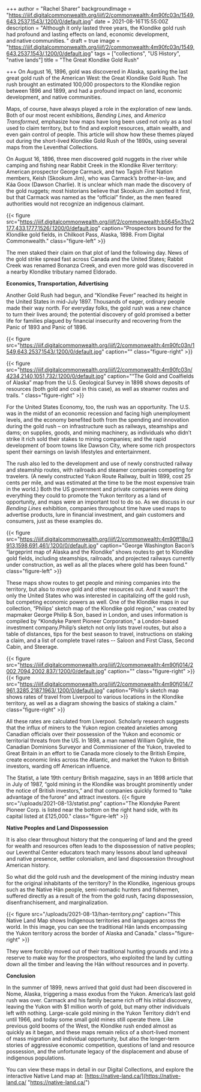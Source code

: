+++
author = "Rachel Sharer"
backgroundImage = "https://iiif.digitalcommonwealth.org/iiif/2/commonwealth:4m90fc03n/1549,643,2537,1543/,1200/0/default.jpg"
date = 2021-08-16T15:55:00Z
description = "Although it only lasted three years, the Klondike gold rush had profound and lasting effects on land, economic development, and native communities. "
draft = true
image = "https://iiif.digitalcommonwealth.org/iiif/2/commonwealth:4m90fc03n/1549,643,2537,1543/,1200/0/default.jpg"
tags = ["collections", "US History", "native lands"]
title = "The Great Klondike Gold Rush"

+++
On August 16, 1896, gold was discovered in Alaska, sparking the last great gold rush of the American West: the Great Klondike Gold Rush. The rush brought an estimated 100,000 prospectors to the Klondike region between 1896 and 1899, and had a profound impact on land, economic development, and native communities.

Maps, of course, have always played a role in the exploration of new lands. Both of our most recent exhibitions, _Bending Lines,_ and _America Transformed,_ emphasize how maps have long been used not only as a tool used to claim territory, but to find and exploit resources, attain wealth, and even gain control of people. This article will show how these themes played out during the short-lived Klondike Gold Rush of the 1890s, using several maps from the Leventhal Collections.

On August 16, 1896, three men discovered gold nuggets in the river while camping and fishing near Rabbit Creek in the Klondike River territory: American prospector George Carmack, and two Tagish First Nation members, Keish (Skookum Jim), who was Carmack’s brother-in-law, and Káa Goox (Dawson Charlie). It is unclear which man made the discovery of the gold nuggets; most historians believe that Skookum Jim spotted it first, but that Carmack was named as the “official” finder, as the men feared authorities would not recognize an indigenous claimant.

{{< figure src="https://iiif.digitalcommonwealth.org/iiif/2/commonwealth:b5645n31n/2177,433,1777,1526/,1200/0/default.jpg" caption="Prospectors bound for the Klondike gold fields, in Chilkoot Pass, Alaska, 1898. From Digital Commonwealth." class="figure-left" >}}

The men staked their claim on that plot of land the following day. News of the gold strike spread fast across Canada and the United States; Rabbit Creek was renamed Bonanza Creek, and even more gold was discovered in a nearby Klondike tributary named Eldorado.

**Economics, Transportation, Advertising**

Another Gold Rush had begun, and “Klondike Fever” reached its height in the United States in mid-July 1897. Thousands of eager, ordinary people made their way north. For everyday folks, the gold rush was a new chance to turn their lives around; the potential discovery of gold promised a better life for families plagued by financial insecurity and recovering from the Panic of 1893 and Panic of 1896.

{{< figure src="https://iiif.digitalcommonwealth.org/iiif/2/commonwealth:4m90fc03n/1549,643,2537,1543/,1200/0/default.jpg" caption="" class="figure-right" >}}

{{< figure src="https://iiif.digitalcommonwealth.org/iiif/2/commonwealth:4m90fc03n/4234,2140,1051,732/,1200/0/default.jpg" caption="“The Gold and Coalfields of Alaska” map from the U.S. Geological Survey in 1898 shows deposits of resources (both gold and coal in this case), as well as steamer routes and trails. " class="figure-right" >}}

For the United States Economy, too, the rush was an opportunity. The U.S. was in the midst of an economic recession and facing high unemployment levels, and the economy benefited both from the spending and innovation during the gold rush – on infrastructure such as railways, steamships and dams; on supplies, goods, and mining machinery, as individuals who didn’t strike it rich sold their stakes to mining companies; and the rapid development of boom towns like Dawson City, where some rich prospectors spent their earnings on lavish lifestyles and entertainment.

The rush also led to the development and use of newly constructed railway and steamship routes, with railroads and steamer companies competing for travelers. (A newly constructed Yukon Route Railway, built in 1899, cost 25 cents per mile, and was estimated at the time to be the most expensive train in the world.) Both the US government and private companies were doing everything they could to promote the Yukon territory as a land of opportunity, and maps were an important tool to do so. As we discuss in our _Bending Lines_ exhibition, companies throughout time have used maps to advertise products, lure in financial investment, and gain customers and consumers, just as these examples do.

{{< figure src="https://iiif.digitalcommonwealth.org/iiif/2/commonwealth:4m90ff18p/3913,1598,691,461/,1200/0/default.jpg" caption="George Washington Bacon’s “largeprint map of Alaska and the Klondike” shows routes to get to Klondike gold fields, including steamships, railroads, and projected railways currently under construction, as well as all the places where gold has been found." class="figure-left" >}}

These maps show routes to get people and mining companies into the territory, but also to move gold and other resources out. And it wasn’t the only the United States who was interested in capitalizing off the gold rush, but competing economic powers as well. One of the Klondike maps in our collection, “Philips' sketch map of the Klondike gold region,” was created by mapmaker George Philip & Son, based in London, and uses information is compiled by “Klondyke Parent Pioneer Corporation,” a London-based investment company.Philip’s sketch not only lists travel routes, but also a table of distances, tips for the best season to travel, instructions on staking a claim, and a list of complete travel rates -- Saloon and First Class, Second Cabin, and Steerage.

{{< figure src="https://iiif.digitalcommonwealth.org/iiif/2/commonwealth:4m90fj014/2002,7094,2002,837/,1200/0/default.jpg" caption="" class="figure-right" >}}
{{< figure src="https://iiif.digitalcommonwealth.org/iiif/2/commonwealth:4m90fj014/7961,3285,2187,1963/,1200/0/default.jpg" caption="Philip's sketch map shows rates of travel from Liverpool to various locations in the Klondike territory, as well as a diagram showing the basics of staking a claim." class="figure-right" >}}

All these rates are calculated from Liverpool. Scholarly research suggests that the influx of miners to the Yukon region created anxieties among Canadian officials over their possession of the Yukon and economic or territorial threats from the US. In 1898, a man named William Ogilvie, the Canadian Dominions Surveyor and Commissioner of the Yukon, traveled to Great Britain in an effort to tie Canada more closely to the British Empire, create economic links across the Atlantic, and market the Yukon to British investors, warding off American influence.

The Statist, a late 19th century British magazine, says in an 1898 article that in July of 1987, “gold mining in the Klondike was brought prominently under the notice of British investors,” and that companies quickly formed to “take advantage of the furore” and attract investors. {{< figure src="/uploads/2021-08-13/statist.png" caption="The Klondyke Parent Pioneer Corp. is listed near the bottom on the right hand side, with its capital listed at £125,000." class="figure-left" >}}

**Native Peoples and Land Dispossession**

It is also clear throughout history that the conquering of land and the greed for wealth and resources often leads to the dispossession of native peoples; our Leventhal Center educators teach many lessons about land upheaval and native presence, settler colonialism, and land dispossession throughout American history.

So what did the gold rush and the development of the mining industry mean for the original inhabitants of the territory? In the Klondike, ingenious groups such as the Native Hän people, semi-nomadic hunters and fishermen, suffered directly as a result of the from the gold rush, facing dispossession, disenfranchisement, and marginalization.

{{< figure src="/uploads/2021-08-13/han-territory.png" caption="This Native Land Map shows Indigenous territories and languages across the world. In this image, you can see the traditional Hän lands encompassing the Yukon territory across the border of Alaska and Canada." class="figure-right" >}}

They were forcibly moved out of their traditional hunting grounds and into a reserve to make way for the prospectors, who exploited the land by cutting down all the timber and leaving the Hän without resources and in poverty.

**Conclusion**

In the summer of 1899, news arrived that gold dust had been discovered in Nome, Alaska, triggering a mass exodus from the Yukon. America’s last gold rush was over. Carmack and his family became rich off his initial discovery, leaving the Yukon with $1 million worth of gold, but many other individuals left with nothing. Large-scale gold mining in the Yukon Territory didn’t end until 1966, and today some small gold mines still operate there. Like previous gold booms of the West, the Klondike rush ended almost as quickly as it began, and these maps remain relics of a short-lived moment of mass migration and individual opportunity, but also the longer-term stories of aggressive economic competition, questions of land and resource possession, and the unfortunate legacy of the displacement and abuse of indigenous populations.

You can view these maps in detail in our Digital Collections, and explore the interactive Native Land map at: [https://native-land.ca/](https://native-land.ca/ "https://native-land.ca/")